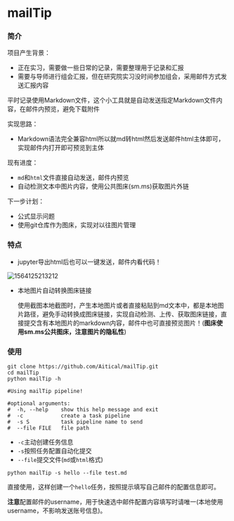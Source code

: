 # mailTip
### 简介

项目产生背景：

- 正在实习，需要做一些日常的记录，需要整理用于记录和汇报
- 需要与导师进行组会汇报，但在研究院实习没时间参加组会，采用邮件方式发送汇报内容

平时记录使用Markdown文件，这个小工具就是自动发送指定Markdown文件内容，在邮件内预览，避免下载附件

实现思路：

- Markdown语法完全兼容html所以就md转html然后发送邮件html主体即可，实现邮件内打开即可预览到主体

现有进度：

- `md`和`html`文件直接自动发送，邮件内预览
- 自动检测文本中图片内容，使用公共图床(sm.ms)获取图片外链

下一步计划：

- 公式显示问题
- 使用git仓库作为图床，实现对以往图片管理

### 特点

- jupyter导出html后也可以一键发送，邮件内看代码！

![1564125213212](/home/aitical/.config/Typora/typora-user-images/1564125213212.png)

- 本地图片自动转换图床链接

  使用截图本地截图时，产生本地图片或者直接粘贴到md文本中，都是本地图片路径，避免手动转换成图床链接，实现自动检测、上传、获取图床链接，直接提交含有本地图片的markdown内容，邮件中也可直接预览图片！(**图床使用sm.ms公共图床，注意图片的隐私性**)

### 使用

```shell
git clone https://github.com/Aitical/mailTip.git
cd mailTip
python mailTip -h

#Using mailTip pipeline!

#optional arguments:
#  -h, --help    show this help message and exit
#  -c            create a task pipeline
#  -s S          task pipeline name to send
#  --file FILE   file path
```

- `-c`主动创建任务信息
- `-s`按照任务配置自动化提交
- `--file`提交文件(`md`或`html`格式)

```shell
python mailTip -s hello --file test.md
```

直接使用，这样创建一个`hello`任务，按照提示填写自己邮件的配置信息即可。

**注意**配置邮件的username，用于快速选中邮件配置内容填写时请唯一(本地使用username，不影响发送账号信息)。
